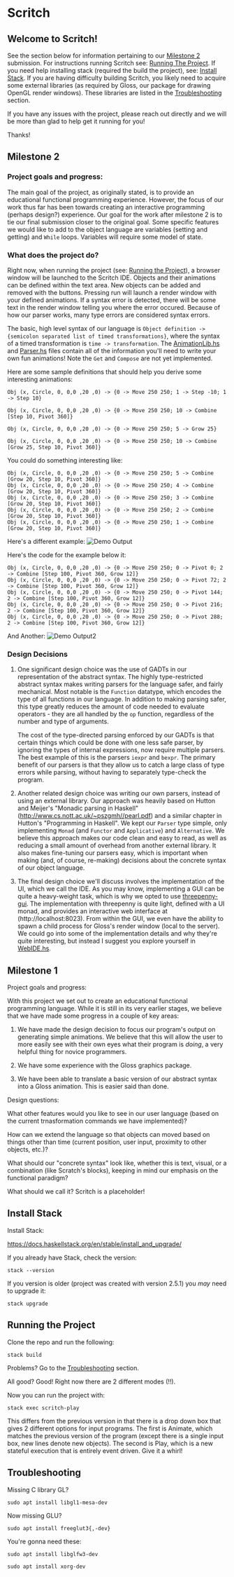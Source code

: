 # Scritch

## Welcome to Scritch!
See the section below for information pertaining to our [Milestone 2](#milestone-2) submission. For instructions running Scritch see: [Running The Project](#running-the-project). If you need help installing stack (required the build the project), see: [Install Stack](#install-stack). If you are having difficulty building Scritch, you likely need to acquire some external libraries (as required by Gloss, our package for drawing OpenGL render windows). These libraries are listed in the [Troubleshooting](#troubleshooting) section.

If you have any issues with the project, please reach out directly and we will be more than glad to help get it running for you!

Thanks!

## Milestone 2
### Project goals and progress:
The main goal of the project, as originally stated, is to provide an educational functional programming experience. However, the focus of our work thus far has been towards creating an interactive programming (perhaps design?) experience. Our goal for the work after milestone 2 is to tie our final submission closer to the original goal. Some specific features we would like to add to the object language are variables (setting and getting) and ```While``` loops. Variables will require some model of state.

### What does the project do?
Right now, when running the project (see: [Running the Project](#running-the-project)), a browser window will be launched to the Scritch IDE. Objects and their animations can be defined within the text area. New objects can be added and removed with the buttons. Pressing run will launch a render window with your defined animations. If a syntax error is detected, there will be some text in the render window telling you where the error occured. Because of how our parser works, many type errors are considered syntax errors.

The basic, high level syntax of our language is ```Object definition -> {semicolon separated list of timed transformations}```, where the syntax of a timed transformation is ```time -> transformation```. The [AnimationLib.hs](src/AnimationLib.hs) and [Parser.hs](src/Parser.hs) files contain all of the information you'll need to write your own fun animations! Note the ```Get``` and ```Compose``` are not yet implemented.

Here are some sample definitions that should help you derive some interesting animations:

`Obj (x, Circle, 0, 0,0 ,20 ,0) -> {0 -> Move 250 250; 1 -> Step -10; 1 -> Step 10}`

`Obj (x, Circle, 0, 0,0 ,20 ,0) -> {0 -> Move 250 250; 10 -> Combine [Step 10, Pivot 360]}`

`Obj (x, Circle, 0, 0,0 ,20 ,0) -> {0 -> Move 250 250; 5 -> Grow 25}`

`Obj (x, Circle, 0, 0,0 ,20 ,0) -> {0 -> Move 250 250; 10 -> Combine [Grow 25, Step 10, Pivot 360]}`


You could do something interesting like:
```
Obj (x, Circle, 0, 0,0 ,20 ,0) -> {0 -> Move 250 250; 5 -> Combine [Grow 20, Step 10, Pivot 360]}
Obj (x, Circle, 0, 0,0 ,20 ,0) -> {0 -> Move 250 250; 4 -> Combine [Grow 20, Step 10, Pivot 360]}
Obj (x, Circle, 0, 0,0 ,20 ,0) -> {0 -> Move 250 250; 3 -> Combine [Grow 20, Step 10, Pivot 360]}
Obj (x, Circle, 0, 0,0 ,20 ,0) -> {0 -> Move 250 250; 2 -> Combine [Grow 20, Step 10, Pivot 360]}
Obj (x, Circle, 0, 0,0 ,20 ,0) -> {0 -> Move 250 250; 1 -> Combine [Grow 20, Step 10, Pivot 360]}
```

Here's a different example:
![Demo Output](https://user-images.githubusercontent.com/43552143/119758893-27dd1100-be5c-11eb-81cc-fccee4e891e2.gif)

Here's the code for the example below it:
```
Obj (x, Circle, 0, 0,0 ,20 ,0) -> {0 -> Move 250 250; 0 -> Pivot 0; 2 -> Combine [Step 100, Pivot 360, Grow 12]}
Obj (x, Circle, 0, 0,0 ,20 ,0) -> {0 -> Move 250 250; 0 -> Pivot 72; 2 -> Combine [Step 100, Pivot 360, Grow 12]}
Obj (x, Circle, 0, 0,0 ,20 ,0) -> {0 -> Move 250 250; 0 -> Pivot 144; 2 -> Combine [Step 100, Pivot 360, Grow 12]}
Obj (x, Circle, 0, 0,0 ,20 ,0) -> {0 -> Move 250 250; 0 -> Pivot 216; 2 -> Combine [Step 100, Pivot 360, Grow 12]}
Obj (x, Circle, 0, 0,0 ,20 ,0) -> {0 -> Move 250 250; 0 -> Pivot 288; 2 -> Combine [Step 100, Pivot 360, Grow 12]}
```
And Another:
![Demo Output2](https://user-images.githubusercontent.com/43552143/119771419-87deb200-be72-11eb-9201-baf6c23fb8fe.gif)

### Design Decisions
1. One significant design choice was the use of GADTs in our representation of the abstract syntax. The highly type-restricted abstract syntax makes writing parsers for the language safer, and fairly mechanical. Most notable is the ```Function``` datatype, which encodes the type of all functions in our language. In addition to making parsing safer, this type greatly reduces the amount of code needed to evaluate operators - they are all handled by the ```op``` function, regardless of the number and type of arguments.   

   The cost of the type-directed parsing enforced by our GADTs is that certain things which could be done with one less safe parser, by ignoring the types of internal expressions, now require multiple parsers. The best example of this is the parsers ```iexpr``` and ```bexpr```. The primary benefit of our parsers is that they allow us to catch a large class of type errors while parsing, without having to separately type-check the program.

2. Another related design choice was writing our own parsers, instead of using an external library. Our approach was heavily based on Hutton and Meijer's "Monadic parsing in Haskell" (http://www.cs.nott.ac.uk/~pszgmh//pearl.pdf) and a similar chapter in Hutton's "Programming in Haskell". We kept our ```Parser``` type simple, only implementing ```Monad``` (and ```Functor``` and ```Applicative```) and ```Alternative```. We believe this approach makes our code clean and easy to read, as well as reducing a small amount of overhead from another external library. It also makes fine-tuning our parsers easy, which is important when making (and, of course, re-making) decisions about the concrete syntax of our object language.

3. The final design choice we'll discuss involves the implementation of the UI, which we call the IDE. As you may know, implementing a GUI can be quite a heavy-weight task, which is why we opted to use [threepenny-gui](http://hackage.haskell.org/package/threepenny-gui). The implementation with threepenny is quite light, defined with a UI monad, and provides an interactive web interface at (http://localhost:8023). From within the GUI, we even have the ability to spawn a child process for Gloss's render window (local to the server). We could go into some of the implementation details and why they're quite interesting, but instead I suggest you explore yourself in [WebIDE.hs](/app/WebIDE.hs).

## Milestone 1
Project goals and progress:

With this project we set out to create an educational functional programming language. While it is still in its very earlier stages, we believe that we have made some progress in a couple of key areas:

1. We have made the design decision to focus our program's output on generating simple animations. We believe that this will allow the user to more easily see with their own eyes what their program is *doing*, a very helpful thing for novice programmers.

2. We have some experience with the Gloss graphics package.

3. We have been able to translate a basic version of our abstract syntax into a Gloss animation. This is easier said than done.

Design questions:

What other features would you like to see in our user language (based on the current trnasformation commands we have implemented)?

How can we extend the language so that objects can moved based on things other than time (current position, user input, proximity to other objects, etc.)?

What should our "concrete syntax" look like, whether this is text, visual, or a combination (like Scratch's blocks), keeping in mind our emphasis on the functional paradigm?

What should we call it? Scritch is a placeholder!

## Install Stack

Install Stack:

https://docs.haskellstack.org/en/stable/install_and_upgrade/

If you already have Stack, check the version:

`stack --version`

If you version is older (project was created with version 2.5.1) you *may* need to upgrade it:

`stack upgrade`

## Running the Project

Clone the repo and run the following:

`stack build`

Problems? Go to the [Troubleshooting](#troubleshooting) section.

All good? Good! Right now there are 2 different modes (!!).

Now you can run the project with:

`stack exec scritch-play`

This differs from the previous version in that there is a drop down box that gives 2 different options for input programs. The first is Animate, which matches the previous version of the program (except there is a single input box, new lines denote new objects). The second is Play, which is a new stateful execution that is entirely event driven. Give it a whirl!

## Troubleshooting

Missing C library GL?

`sudo apt install libgl1-mesa-dev`

Now missing GLU?

`sudo apt install freeglut3{,-dev}`

You're gonna need these:

`sudo apt install libglfw3-dev`

`sudo apt install xorg-dev`
